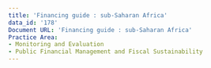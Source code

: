 ```yaml
---
title: 'Financing guide : sub-Saharan Africa'
data_id: '178'
Document URL: 'Financing guide : sub-Saharan Africa'
Practice Area:
- Monitoring and Evaluation
- Public Financial Management and Fiscal Sustainability
---
```


